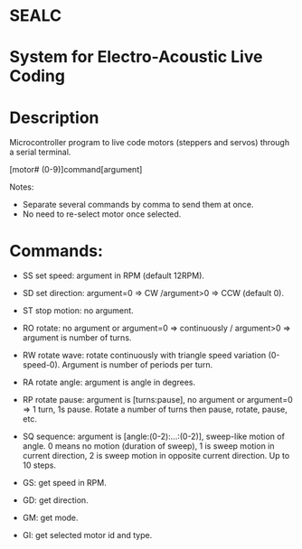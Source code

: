 # SEALC
# System for Electro-Acoustic Live Coding

# Description
Microcontroller program to live code motors (steppers and servos) through a serial terminal.

 [motor# (0-9)]command[argument]

Notes:
- Separate several commands by comma to send them at once.
- No need to re-select motor once selected.

# Commands:
- SS set speed: argument in RPM (default 12RPM).

- SD set direction: argument=0 => CW /argument>0 => CCW (default 0).

- ST stop motion: no argument.

- RO rotate: no argument or argument=0 => continuously / argument>0 => argument is number of turns.

- RW rotate wave: rotate continuously with triangle speed variation (0-speed-0). Argument is number of periods per turn.

- RA rotate angle: argument is angle in degrees.

- RP rotate pause: argument is [turns:pause], no argument or argument=0 => 1 turn, 1s pause. Rotate a number of turns then pause, rotate, pause, etc.

- SQ sequence: argument is [angle:(0-2):...:(0-2)], sweep-like motion of angle. 0 means no motion (duration of sweep), 1 is sweep motion in current direction, 2 is sweep motion in opposite current direction. Up to 10 steps.

- GS: get speed in RPM.

- GD: get direction.

- GM: get mode.

- GI: get selected motor id and type.


